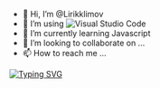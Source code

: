 - 👋 Hi, I’m @Lirikklimov
- 👀 I’m using ![Visual Studio Code](https://img.shields.io/badge/Visual%20Studio%20Code-0078d7.svg?style=for-the-badge&logo=visual-studio-code&logoColor=white)
- 🌱 I’m currently learning Javascript
- 💞️ I’m looking to collaborate on ...
- 📫 How to reach me ...

<!---
Lirikklimov/Lirikklimov is a ✨ special ✨ repository because its `README.md` (this file) appears on your GitHub profile.
You can click the Preview link to take a look at your changes.
--->
[![Typing SVG](https://readme-typing-svg.herokuapp.com?color=%2336BCF7&lines=Computer+science+student)](https://git.io/typing-svg)
